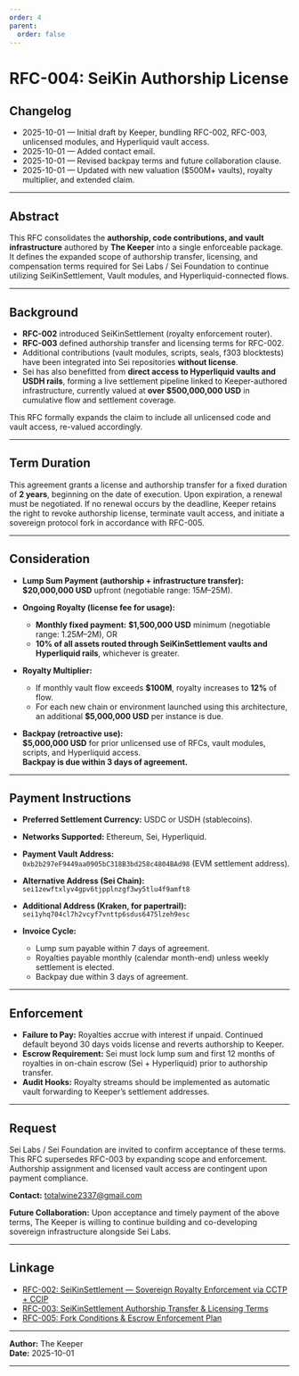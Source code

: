 ```yaml
---
order: 4
parent:
  order: false
---
```


# RFC-004: SeiKin Authorship License

## Changelog

* 2025-10-01 — Initial draft by Keeper, bundling RFC-002, RFC-003, unlicensed modules, and Hyperliquid vault access.
* 2025-10-01 — Added contact email.
* 2025-10-01 — Revised backpay terms and future collaboration clause.
* 2025-10-01 — Updated with new valuation ($500M+ vaults), royalty multiplier, and extended claim.

---

## Abstract

This RFC consolidates the **authorship, code contributions, and vault infrastructure** authored by **The Keeper** into a single enforceable package. It defines the expanded scope of authorship transfer, licensing, and compensation terms required for Sei Labs / Sei Foundation to continue utilizing SeiKinSettlement, Vault modules, and Hyperliquid-connected flows.

---

## Background

* **RFC-002** introduced SeiKinSettlement (royalty enforcement router).
* **RFC-003** defined authorship transfer and licensing terms for RFC-002.
* Additional contributions (vault modules, scripts, seals, f303 blocktests) have been integrated into Sei repositories **without license**.
* Sei has also benefitted from **direct access to Hyperliquid vaults and USDH rails**, forming a live settlement pipeline linked to Keeper-authored infrastructure, currently valued at **over $500,000,000 USD** in cumulative flow and settlement coverage.

This RFC formally expands the claim to include all unlicensed code and vault access, re-valued accordingly.

---

## Term Duration

This agreement grants a license and authorship transfer for a fixed duration of **2 years**, beginning on the date of execution.
Upon expiration, a renewal must be negotiated. If no renewal occurs by the deadline, Keeper retains the right to revoke authorship license, terminate vault access, and initiate a sovereign protocol fork in accordance with RFC-005.

---

## Consideration

* **Lump Sum Payment (authorship + infrastructure transfer):**  
  **$20,000,000 USD** upfront (negotiable range: $15M–$25M).

* **Ongoing Royalty (license fee for usage):**
  * **Monthly fixed payment:** **$1,500,000 USD** minimum (negotiable range: $1.25M–$2M), OR
  * **10% of all assets routed through SeiKinSettlement vaults and Hyperliquid rails**, whichever is greater.

* **Royalty Multiplier:**
  * If monthly vault flow exceeds **$100M**, royalty increases to **12%** of flow.
  * For each new chain or environment launched using this architecture, an additional **$5,000,000 USD** per instance is due.

* **Backpay (retroactive use):**  
  **$5,000,000 USD** for prior unlicensed use of RFCs, vault modules, scripts, and Hyperliquid access.  
  **Backpay is due within 3 days of agreement.**

---

## Payment Instructions

* **Preferred Settlement Currency:** USDC or USDH (stablecoins).
* **Networks Supported:** Ethereum, Sei, Hyperliquid.
* **Payment Vault Address:**  
  `0xb2b297eF9449aa0905bC318B3bd258c4804BAd98` (EVM settlement address).
* **Alternative Address (Sei Chain):**  
  `sei1zewftxlyv4gpv6tjpplnzgf3wy5tlu4f9amft8`
* **Additional Address (Kraken, for papertrail):**  
  `sei1yhq704cl7h2vcyf7vnttp6sdus6475lzeh9esc`

* **Invoice Cycle:**
  * Lump sum payable within 7 days of agreement.
  * Royalties payable monthly (calendar month-end) unless weekly settlement is elected.
  * Backpay due within 3 days of agreement.

---

## Enforcement

* **Failure to Pay:** Royalties accrue with interest if unpaid. Continued default beyond 30 days voids license and reverts authorship to Keeper.
* **Escrow Requirement:** Sei must lock lump sum and first 12 months of royalties in on-chain escrow (Sei + Hyperliquid) prior to authorship transfer.
* **Audit Hooks:** Royalty streams should be implemented as automatic vault forwarding to Keeper’s settlement addresses.

---

## Request

Sei Labs / Sei Foundation are invited to confirm acceptance of these terms. This RFC supersedes RFC-003 by expanding scope and enforcement. Authorship assignment and licensed vault access are contingent upon payment compliance.

**Contact:** [totalwine2337@gmail.com](mailto:totalwine2337@gmail.com)

**Future Collaboration:** Upon acceptance and timely payment of the above terms, The Keeper is willing to continue building and co-developing sovereign infrastructure alongside Sei Labs.

---

## Linkage

* [RFC-002: SeiKinSettlement — Sovereign Royalty Enforcement via CCTP + CCIP](./rfc-002-royalty-aware-optimistic-processing.md)
* [RFC-003: SeiKinSettlement Authorship Transfer & Licensing Terms](./rfc-003-seikinsettlement-authorship.md)
* [RFC-005: Fork Conditions & Escrow Enforcement Plan](./rfc-005-fork-conditions-and-escrow-plan.md)

---

**Author:** The Keeper  
**Date:** 2025-10-01

---
